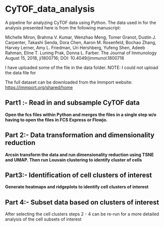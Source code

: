 # CyTOF_data_analysis

A pipeline for analyzing CyTOF data using Python.
The data used in for the analysis presented here is from the following manuscript:

Michelle Miron, Brahma V. Kumar, Wenzhao Meng, Tomer Granot, Dustin J. Carpenter, Takashi Senda, Dora Chen, Aaron M. Rosenfeld, Bochao Zhang, Harvey Lerner, Amy L. Friedman, Uri Hershberg, Yufeng Shen, Adeeb Rahman, Eline T. Luning Prak, Donna L. Farber. The Journal of Immunology August 15, 2018, ji1800716; DOI: 10.4049/jimmunol.1800716 

I have uploaded some of the file in the data folder.
NOTE: I could not upload the data file for 

The full dataset can be downloaded from the Immport website:
https://immport.org/shared/home

## Part1 :- Read in and subsample CyTOF data
**Open the fcs files within Python and merges the files in a single step w/o having to open the files in FCS Express or Flowjo.**

## Part 2:- Data transformation and dimensionality reduction
**Arcsin transform the data and run dimensionality reduction using TSNE and UMAP. Then run Louvain clustering to identify cluster of cells**

## Part3:- Identification of cell clusters of interest
**Generate heatmaps and ridgeplots to identify cell clusters of interest**

## Part 4:- Subset data based on clusters of interest

After selecting the cell clusters steps 2 - 4 can be re-run for a more detailed analysis of the cell subsets of interest
